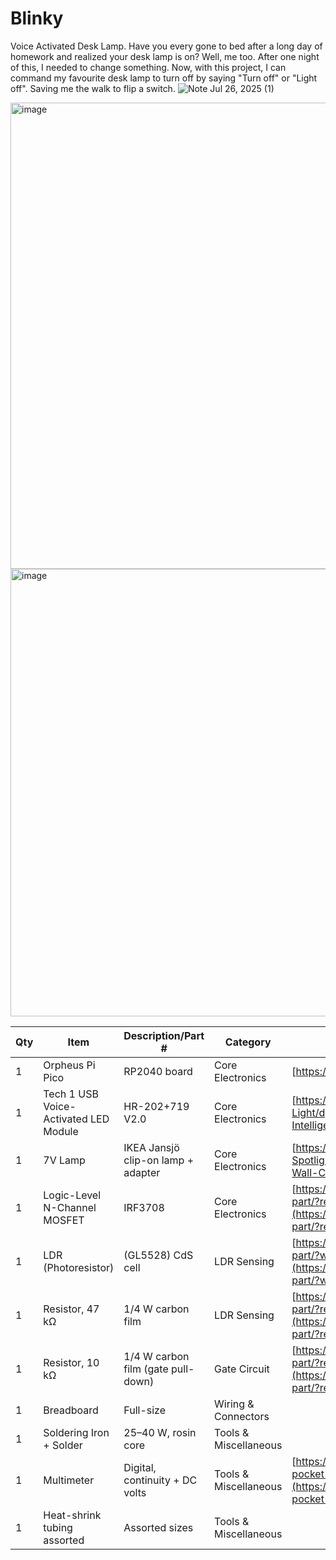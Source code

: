 # Blinky
Voice Activated Desk Lamp.
Have you every gone to bed after a long day of homework and realized your desk lamp is on? Well, me too. After one night of this, I needed to change something. Now, with this project, I can command my favourite desk lamp to turn off by saying "Turn off" or "Light off". Saving me the walk to flip a switch.
![Note Jul 26, 2025 (1)](https://github.com/user-attachments/assets/35795b8c-a8bc-4f9a-862f-798cf7d5cad8)

<img width="549" height="746" alt="image" src="https://github.com/user-attachments/assets/aaf91004-faa7-44be-b8ca-349cf2fe9512" />

<img width="781" height="716" alt="image" src="https://github.com/user-attachments/assets/1ebd8891-08ef-4720-b3eb-e9cc56dd97c5" />


| Qty | Item                                  | Description/Part #                            | Category              | Link                                                                                                                                                                                                                                                                    | Cost (USD) |
| --- | ------------------------------------- | --------------------------------------------- | --------------------- | ----------------------------------------------------------------------------------------------------------------------------------------------------------------------------------------------------------------------------------------------------------------------- | ---------- |
| 1   | Orpheus Pi Pico                       | RP2040 board                                  | Core Electronics      | [https://orpheuspico.hackclub.com/](https://orpheuspico.hackclub.com/)                                                                                                                                                                                                  | 4.00       |
| 1   | Tech 1 USB Voice-Activated LED Module | HR-202+719 V2.0                               | Core Electronics      | [https://www.amazon.ca/Tech1-703148-Intelligent-Voice-Light/dp/B0DHSTPTXV](https://www.amazon.ca/Tech1-703148-Intelligent-Voice-Light/dp/B0DHSTPTXV)                                                                                                                    | 2.50       |
| 1   | 7V Lamp                               | IKEA Jansjö clip-on lamp + adapter            | Core Electronics      | [https://www.amazon.co.jp/-/en/Ikea-JANSJO-Wall-Clip-Spotlight/dp/B01IDI12FM](https://www.amazon.co.jp/-/en/Ikea-JANSJO-Wall-Clip-Spotlight/dp/B01IDI12FM)                                                                                                              | 15.00       |
| 1   | Logic-Level N-Channel MOSFET          | IRF3708                                       | Core Electronics      | [https://www.snapeda.com/parts/IRF3708/Infineon%20Technologies/view-part/?ref=search\&t=IRF3708\&ab\_test\_case=b](https://www.snapeda.com/parts/IRF3708/Infineon%20Technologies/view-part/?ref=search&t=IRF3708&ab_test_case=b)                                        | 1.50       |
| 1   | LDR (Photoresistor)                   | (GL5528) CdS cell                             | LDR Sensing           | [https://www.snapeda.com/parts/PDV-P2002/Advanced%20Photonix/view-part/?welcome=home\&ref=search\&t=photo+resistor\&ab\_test\_case=b#](https://www.snapeda.com/parts/PDV-P2002/Advanced%20Photonix/view-part/?welcome=home&ref=search&t=photo+resistor&ab_test_case=b#) | 0.50       |
| 1   | Resistor, 47 kΩ                       | 1/4 W carbon film                             | LDR Sensing           | [https://www.snapeda.com/parts/ALSR0310K00FE12/Vishay%20Dale/view-part/?ref=search\&t=10k%20resistor\&ab\_test\_case=b](https://www.snapeda.com/parts/ALSR0310K00FE12/Vishay%20Dale/view-part/?ref=search&t=10k%20resistor&ab_test_case=b)                              | 0.10       |
| 1   | Resistor, 10 kΩ                       | 1/4 W carbon film (gate pull-down)            | Gate Circuit          | [https://www.snapeda.com/parts/ALSR0310K00FE12/Vishay%20Dale/view-part/?ref=search\&t=10k%20resistor\&ab\_test\_case=b](https://www.snapeda.com/parts/ALSR0310K00FE12/Vishay%20Dale/view-part/?ref=search&t=10k%20resistor&ab_test_case=b)                              | 0.10       |
| 1   | Breadboard                            | Full-size                                     | Wiring & Connectors   |                                                                                                                                                                                                                                                                         | 8.00       |
| 1   | Soldering Iron + Solder               | 25–40 W, rosin core                           | Tools & Miscellaneous |                                                                                                                                                                                                                                                                         | 20.00      |
| 1   | Multimeter                            | Digital, continuity + DC volts                | Tools & Miscellaneous | [https://www.canadiantire.ca/en/pdp/mastercraft-7-function-19-range-pocket-digital-multimeter-0520060p.html](https://www.canadiantire.ca/en/pdp/mastercraft-7-function-19-range-pocket-digital-multimeter-0520060p.html)                                                | 15.00      |
| 1   | Heat-shrink tubing assorted           | Assorted sizes                                | Tools & Miscellaneous |                                                                                                                                                                                                                                                                         | 5.00       |

